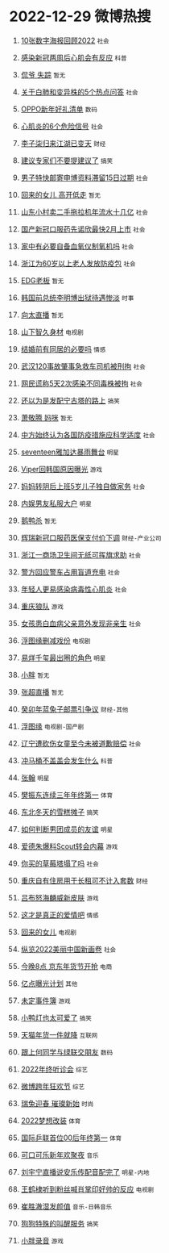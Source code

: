 # 2022-12-29 微博热搜 
1. [10张数字海报回顾2022](https://m.weibo.cn/search?containerid=100103type%3D1%26t%3D10%26q%3D%2310%E5%BC%A0%E6%95%B0%E5%AD%97%E6%B5%B7%E6%8A%A5%E5%9B%9E%E9%A1%BE2022%23&stream_entry_id=51&isnewpage=1&extparam=seat%3D1%26dgr%3D0%26c_type%3D51%26filter_type%3Drealtimehot%26cate%3D10103%26pos%3D0%26display_time%3D1672265324%26pre_seqid%3D1672265324801027504106&luicode=10000011&lfid=106003type%3D25%26t%3D3%26disable_hot%3D1%26filter_type%3Drealtimehot) `社会` 

2. [感染新冠两周后心肌会有反应](https://m.weibo.cn/search?containerid=100103type%3D1%26t%3D10%26q%3D%23%E6%84%9F%E6%9F%93%E6%96%B0%E5%86%A0%E4%B8%A4%E5%91%A8%E5%90%8E%E5%BF%83%E8%82%8C%E4%BC%9A%E6%9C%89%E5%8F%8D%E5%BA%94%23&stream_entry_id=31&isnewpage=1&extparam=seat%3D1%26realpos%3D1%26dgr%3D0%26c_type%3D31%26filter_type%3Drealtimehot%26pos%3D0%26lcate%3D5001%26stream_entry_id%3D31%26q%3D%2523%25E6%2584%259F%25E6%259F%2593%25E6%2596%25B0%25E5%2586%25A0%25E4%25B8%25A4%25E5%2591%25A8%25E5%2590%258E%25E5%25BF%2583%25E8%2582%258C%25E4%25BC%259A%25E6%259C%2589%25E5%258F%258D%25E5%25BA%2594%2523%26band_rank%3D1%26flag%3D0%26cate%3D5001%26display_time%3D1672265324%26pre_seqid%3D1672265324801027504106&luicode=10000011&lfid=106003type%3D25%26t%3D3%26disable_hot%3D1%26filter_type%3Drealtimehot) `科普` 

3. [侃爷 失踪](https://m.weibo.cn/search?containerid=100103type%3D1%26t%3D10%26q%3D%E4%BE%83%E7%88%B7+%E5%A4%B1%E8%B8%AA&stream_entry_id=31&isnewpage=1&extparam=seat%3D1%26realpos%3D2%26dgr%3D0%26c_type%3D31%26filter_type%3Drealtimehot%26pos%3D1%26lcate%3D5001%26stream_entry_id%3D31%26q%3D%25E4%25BE%2583%25E7%2588%25B7%2520%25E5%25A4%25B1%25E8%25B8%25AA%26band_rank%3D2%26flag%3D2%26cate%3D5001%26display_time%3D1672265324%26pre_seqid%3D1672265324801027504106&luicode=10000011&lfid=106003type%3D25%26t%3D3%26disable_hot%3D1%26filter_type%3Drealtimehot) `暂无` 

4. [关于白肺和变异株的5个热点问答](https://m.weibo.cn/search?containerid=100103type%3D1%26t%3D10%26q%3D%23%E5%85%B3%E4%BA%8E%E7%99%BD%E8%82%BA%E5%92%8C%E5%8F%98%E5%BC%82%E6%A0%AA%E7%9A%845%E4%B8%AA%E7%83%AD%E7%82%B9%E9%97%AE%E7%AD%94%23&stream_entry_id=31&isnewpage=1&extparam=seat%3D1%26realpos%3D3%26dgr%3D0%26c_type%3D31%26filter_type%3Drealtimehot%26pos%3D2%26lcate%3D5001%26stream_entry_id%3D31%26q%3D%2523%25E5%2585%25B3%25E4%25BA%258E%25E7%2599%25BD%25E8%2582%25BA%25E5%2592%258C%25E5%258F%2598%25E5%25BC%2582%25E6%25A0%25AA%25E7%259A%25845%25E4%25B8%25AA%25E7%2583%25AD%25E7%2582%25B9%25E9%2597%25AE%25E7%25AD%2594%2523%26band_rank%3D3%26flag%3D0%26cate%3D5001%26display_time%3D1672265324%26pre_seqid%3D1672265324801027504106&luicode=10000011&lfid=106003type%3D25%26t%3D3%26disable_hot%3D1%26filter_type%3Drealtimehot) `社会` 

5. [OPPO新年好礼清单](https://m.weibo.cn/search?containerid=100103type%3D1%26t%3D10%26q%3D%23OPPO%E6%96%B0%E5%B9%B4%E5%A5%BD%E7%A4%BC%E6%B8%85%E5%8D%95%23&stream_entry_id=31&isnewpage=1&extparam=seat%3D1%26dgr%3D0%26c_type%3D31%26filter_type%3Drealtimehot%26pos%3D3%26adid%3D176524%26lcate%3D5001%26stream_entry_id%3D31%26topic_ad%3D1%26q%3D%2523OPPO%25E6%2596%25B0%25E5%25B9%25B4%25E5%25A5%25BD%25E7%25A4%25BC%25E6%25B8%2585%25E5%258D%2595%2523%26band_rank%3D4%26cate%3D5001%26display_time%3D1672265324%26pre_seqid%3D1672265324801027504106&luicode=10000011&lfid=106003type%3D25%26t%3D3%26disable_hot%3D1%26filter_type%3Drealtimehot) `数码` 

6. [心肌炎的6个危险信号](https://m.weibo.cn/search?containerid=100103type%3D1%26t%3D10%26q%3D%23%E5%BF%83%E8%82%8C%E7%82%8E%E7%9A%846%E4%B8%AA%E5%8D%B1%E9%99%A9%E4%BF%A1%E5%8F%B7%23&stream_entry_id=31&isnewpage=1&extparam=seat%3D1%26realpos%3D4%26dgr%3D0%26c_type%3D31%26filter_type%3Drealtimehot%26pos%3D4%26lcate%3D5001%26stream_entry_id%3D31%26q%3D%2523%25E5%25BF%2583%25E8%2582%258C%25E7%2582%258E%25E7%259A%25846%25E4%25B8%25AA%25E5%258D%25B1%25E9%2599%25A9%25E4%25BF%25A1%25E5%258F%25B7%2523%26band_rank%3D4%26flag%3D0%26cate%3D5001%26display_time%3D1672265324%26pre_seqid%3D1672265324801027504106&luicode=10000011&lfid=106003type%3D25%26t%3D3%26disable_hot%3D1%26filter_type%3Drealtimehot) `社会` 

7. [李子柒归来江湖已变天](https://m.weibo.cn/search?containerid=100103type%3D1%26t%3D10%26q%3D%23%E6%9D%8E%E5%AD%90%E6%9F%92%E5%BD%92%E6%9D%A5%E6%B1%9F%E6%B9%96%E5%B7%B2%E5%8F%98%E5%A4%A9%23&stream_entry_id=31&isnewpage=1&extparam=seat%3D1%26realpos%3D5%26dgr%3D0%26c_type%3D31%26filter_type%3Drealtimehot%26pos%3D5%26lcate%3D5001%26stream_entry_id%3D31%26q%3D%2523%25E6%259D%258E%25E5%25AD%2590%25E6%259F%2592%25E5%25BD%2592%25E6%259D%25A5%25E6%25B1%259F%25E6%25B9%2596%25E5%25B7%25B2%25E5%258F%2598%25E5%25A4%25A9%2523%26band_rank%3D5%26flag%3D2%26cate%3D5001%26display_time%3D1672265324%26pre_seqid%3D1672265324801027504106&luicode=10000011&lfid=106003type%3D25%26t%3D3%26disable_hot%3D1%26filter_type%3Drealtimehot) `财经` 

8. [建议专家们不要提建议了](https://m.weibo.cn/search?containerid=100103type%3D1%26t%3D10%26q%3D%23%E5%BB%BA%E8%AE%AE%E4%B8%93%E5%AE%B6%E4%BB%AC%E4%B8%8D%E8%A6%81%E6%8F%90%E5%BB%BA%E8%AE%AE%E4%BA%86%23&stream_entry_id=31&isnewpage=1&extparam=seat%3D1%26realpos%3D6%26dgr%3D0%26c_type%3D31%26filter_type%3Drealtimehot%26pos%3D6%26lcate%3D5001%26stream_entry_id%3D31%26q%3D%2523%25E5%25BB%25BA%25E8%25AE%25AE%25E4%25B8%2593%25E5%25AE%25B6%25E4%25BB%25AC%25E4%25B8%258D%25E8%25A6%2581%25E6%258F%2590%25E5%25BB%25BA%25E8%25AE%25AE%25E4%25BA%2586%2523%26band_rank%3D6%26flag%3D16%26cate%3D5001%26display_time%3D1672265324%26pre_seqid%3D1672265324801027504106&luicode=10000011&lfid=106003type%3D25%26t%3D3%26disable_hot%3D1%26filter_type%3Drealtimehot) `搞笑` 

9. [男子特快邮寄申博资料滞留15日过期](https://m.weibo.cn/search?containerid=100103type%3D1%26t%3D10%26q%3D%23%E7%94%B7%E5%AD%90%E7%89%B9%E5%BF%AB%E9%82%AE%E5%AF%84%E7%94%B3%E5%8D%9A%E8%B5%84%E6%96%99%E6%BB%9E%E7%95%9915%E6%97%A5%E8%BF%87%E6%9C%9F%23&stream_entry_id=31&isnewpage=1&extparam=seat%3D1%26realpos%3D7%26dgr%3D0%26c_type%3D31%26filter_type%3Drealtimehot%26pos%3D7%26lcate%3D5001%26stream_entry_id%3D31%26q%3D%2523%25E7%2594%25B7%25E5%25AD%2590%25E7%2589%25B9%25E5%25BF%25AB%25E9%2582%25AE%25E5%25AF%2584%25E7%2594%25B3%25E5%258D%259A%25E8%25B5%2584%25E6%2596%2599%25E6%25BB%259E%25E7%2595%259915%25E6%2597%25A5%25E8%25BF%2587%25E6%259C%259F%2523%26band_rank%3D7%26flag%3D0%26cate%3D5001%26display_time%3D1672265324%26pre_seqid%3D1672265324801027504106&luicode=10000011&lfid=106003type%3D25%26t%3D3%26disable_hot%3D1%26filter_type%3Drealtimehot) `社会` 

10. [回来的女儿 高开低走](https://m.weibo.cn/search?containerid=100103type%3D1%26t%3D10%26q%3D%E5%9B%9E%E6%9D%A5%E7%9A%84%E5%A5%B3%E5%84%BF+%E9%AB%98%E5%BC%80%E4%BD%8E%E8%B5%B0&stream_entry_id=31&isnewpage=1&extparam=seat%3D1%26realpos%3D8%26dgr%3D0%26c_type%3D31%26filter_type%3Drealtimehot%26pos%3D8%26lcate%3D5001%26stream_entry_id%3D31%26q%3D%25E5%259B%259E%25E6%259D%25A5%25E7%259A%2584%25E5%25A5%25B3%25E5%2584%25BF%2520%25E9%25AB%2598%25E5%25BC%2580%25E4%25BD%258E%25E8%25B5%25B0%26band_rank%3D8%26flag%3D0%26cate%3D5001%26display_time%3D1672265324%26pre_seqid%3D1672265324801027504106&luicode=10000011&lfid=106003type%3D25%26t%3D3%26disable_hot%3D1%26filter_type%3Drealtimehot) `暂无` 

11. [山东小村卖二手拖拉机年流水十几亿](https://m.weibo.cn/search?containerid=100103type%3D1%26t%3D10%26q%3D%23%E5%B1%B1%E4%B8%9C%E5%B0%8F%E6%9D%91%E5%8D%96%E4%BA%8C%E6%89%8B%E6%8B%96%E6%8B%89%E6%9C%BA%E5%B9%B4%E6%B5%81%E6%B0%B4%E5%8D%81%E5%87%A0%E4%BA%BF%23&stream_entry_id=31&isnewpage=1&extparam=seat%3D1%26realpos%3D9%26dgr%3D0%26c_type%3D31%26filter_type%3Drealtimehot%26pos%3D9%26lcate%3D5001%26stream_entry_id%3D31%26q%3D%2523%25E5%25B1%25B1%25E4%25B8%259C%25E5%25B0%258F%25E6%259D%2591%25E5%258D%2596%25E4%25BA%258C%25E6%2589%258B%25E6%258B%2596%25E6%258B%2589%25E6%259C%25BA%25E5%25B9%25B4%25E6%25B5%2581%25E6%25B0%25B4%25E5%258D%2581%25E5%2587%25A0%25E4%25BA%25BF%2523%26band_rank%3D9%26flag%3D0%26cate%3D5001%26display_time%3D1672265324%26pre_seqid%3D1672265324801027504106&luicode=10000011&lfid=106003type%3D25%26t%3D3%26disable_hot%3D1%26filter_type%3Drealtimehot) `社会` 

12. [国产新冠口服药先诺欣最快2月上市](https://m.weibo.cn/search?containerid=100103type%3D1%26t%3D10%26q%3D%23%E5%9B%BD%E4%BA%A7%E6%96%B0%E5%86%A0%E5%8F%A3%E6%9C%8D%E8%8D%AF%E5%85%88%E8%AF%BA%E6%AC%A3%E6%9C%80%E5%BF%AB2%E6%9C%88%E4%B8%8A%E5%B8%82%23&stream_entry_id=31&isnewpage=1&extparam=seat%3D1%26realpos%3D10%26dgr%3D0%26c_type%3D31%26filter_type%3Drealtimehot%26pos%3D10%26lcate%3D5001%26stream_entry_id%3D31%26q%3D%2523%25E5%259B%25BD%25E4%25BA%25A7%25E6%2596%25B0%25E5%2586%25A0%25E5%258F%25A3%25E6%259C%258D%25E8%258D%25AF%25E5%2585%2588%25E8%25AF%25BA%25E6%25AC%25A3%25E6%259C%2580%25E5%25BF%25AB2%25E6%259C%2588%25E4%25B8%258A%25E5%25B8%2582%2523%26band_rank%3D10%26flag%3D0%26cate%3D5001%26display_time%3D1672265324%26pre_seqid%3D1672265324801027504106&luicode=10000011&lfid=106003type%3D25%26t%3D3%26disable_hot%3D1%26filter_type%3Drealtimehot) `社会` 

13. [家中有必要自备血氧仪制氧机吗](https://m.weibo.cn/search?containerid=100103type%3D1%26t%3D10%26q%3D%23%E5%AE%B6%E4%B8%AD%E6%9C%89%E5%BF%85%E8%A6%81%E8%87%AA%E5%A4%87%E8%A1%80%E6%B0%A7%E4%BB%AA%E5%88%B6%E6%B0%A7%E6%9C%BA%E5%90%97%23&stream_entry_id=31&isnewpage=1&extparam=seat%3D1%26realpos%3D11%26dgr%3D0%26c_type%3D31%26filter_type%3Drealtimehot%26pos%3D11%26lcate%3D5001%26stream_entry_id%3D31%26q%3D%2523%25E5%25AE%25B6%25E4%25B8%25AD%25E6%259C%2589%25E5%25BF%2585%25E8%25A6%2581%25E8%2587%25AA%25E5%25A4%2587%25E8%25A1%2580%25E6%25B0%25A7%25E4%25BB%25AA%25E5%2588%25B6%25E6%25B0%25A7%25E6%259C%25BA%25E5%2590%2597%2523%26band_rank%3D11%26flag%3D1%26cate%3D5001%26display_time%3D1672265324%26pre_seqid%3D1672265324801027504106&luicode=10000011&lfid=106003type%3D25%26t%3D3%26disable_hot%3D1%26filter_type%3Drealtimehot) `社会` 

14. [浙江为60岁以上老人发放防疫包](https://m.weibo.cn/search?containerid=100103type%3D1%26t%3D10%26q%3D%23%E6%B5%99%E6%B1%9F%E4%B8%BA60%E5%B2%81%E4%BB%A5%E4%B8%8A%E8%80%81%E4%BA%BA%E5%8F%91%E6%94%BE%E9%98%B2%E7%96%AB%E5%8C%85%23&stream_entry_id=31&isnewpage=1&extparam=seat%3D1%26realpos%3D12%26dgr%3D0%26c_type%3D31%26filter_type%3Drealtimehot%26pos%3D12%26lcate%3D5001%26stream_entry_id%3D31%26q%3D%2523%25E6%25B5%2599%25E6%25B1%259F%25E4%25B8%25BA60%25E5%25B2%2581%25E4%25BB%25A5%25E4%25B8%258A%25E8%2580%2581%25E4%25BA%25BA%25E5%258F%2591%25E6%2594%25BE%25E9%2598%25B2%25E7%2596%25AB%25E5%258C%2585%2523%26band_rank%3D12%26flag%3D1%26cate%3D5001%26display_time%3D1672265324%26pre_seqid%3D1672265324801027504106&luicode=10000011&lfid=106003type%3D25%26t%3D3%26disable_hot%3D1%26filter_type%3Drealtimehot) `社会` 

15. [EDG老板](https://m.weibo.cn/search?containerid=100103type%3D1%26t%3D10%26q%3DEDG%E8%80%81%E6%9D%BF&stream_entry_id=31&isnewpage=1&extparam=seat%3D1%26realpos%3D13%26dgr%3D0%26c_type%3D31%26filter_type%3Drealtimehot%26pos%3D13%26lcate%3D5001%26stream_entry_id%3D31%26q%3DEDG%25E8%2580%2581%25E6%259D%25BF%26band_rank%3D13%26flag%3D0%26cate%3D5001%26display_time%3D1672265324%26pre_seqid%3D1672265324801027504106&luicode=10000011&lfid=106003type%3D25%26t%3D3%26disable_hot%3D1%26filter_type%3Drealtimehot) `暂无` 

16. [韩国前总统李明博出狱待遇惨淡](https://m.weibo.cn/search?containerid=100103type%3D1%26t%3D10%26q%3D%23%E9%9F%A9%E5%9B%BD%E5%89%8D%E6%80%BB%E7%BB%9F%E6%9D%8E%E6%98%8E%E5%8D%9A%E5%87%BA%E7%8B%B1%E5%BE%85%E9%81%87%E6%83%A8%E6%B7%A1%23&stream_entry_id=31&isnewpage=1&extparam=seat%3D1%26realpos%3D14%26dgr%3D0%26c_type%3D31%26filter_type%3Drealtimehot%26pos%3D14%26lcate%3D5001%26stream_entry_id%3D31%26q%3D%2523%25E9%259F%25A9%25E5%259B%25BD%25E5%2589%258D%25E6%2580%25BB%25E7%25BB%259F%25E6%259D%258E%25E6%2598%258E%25E5%258D%259A%25E5%2587%25BA%25E7%258B%25B1%25E5%25BE%2585%25E9%2581%2587%25E6%2583%25A8%25E6%25B7%25A1%2523%26band_rank%3D14%26flag%3D0%26cate%3D5001%26display_time%3D1672265324%26pre_seqid%3D1672265324801027504106&luicode=10000011&lfid=106003type%3D25%26t%3D3%26disable_hot%3D1%26filter_type%3Drealtimehot) `时事` 

17. [向太直播](https://m.weibo.cn/search?containerid=100103type%3D1%26t%3D10%26q%3D%E5%90%91%E5%A4%AA%E7%9B%B4%E6%92%AD&stream_entry_id=31&isnewpage=1&extparam=seat%3D1%26realpos%3D15%26dgr%3D0%26c_type%3D31%26filter_type%3Drealtimehot%26pos%3D15%26lcate%3D5001%26stream_entry_id%3D31%26q%3D%25E5%2590%2591%25E5%25A4%25AA%25E7%259B%25B4%25E6%2592%25AD%26band_rank%3D15%26flag%3D0%26cate%3D5001%26display_time%3D1672265324%26pre_seqid%3D1672265324801027504106&luicode=10000011&lfid=106003type%3D25%26t%3D3%26disable_hot%3D1%26filter_type%3Drealtimehot) `暂无` 

18. [山下智久身材](https://m.weibo.cn/search?containerid=100103type%3D1%26t%3D10%26q%3D%23%E5%B1%B1%E4%B8%8B%E6%99%BA%E4%B9%85%E8%BA%AB%E6%9D%90%23&stream_entry_id=31&isnewpage=1&extparam=seat%3D1%26realpos%3D16%26dgr%3D0%26c_type%3D31%26filter_type%3Drealtimehot%26pos%3D16%26lcate%3D5001%26stream_entry_id%3D31%26q%3D%2523%25E5%25B1%25B1%25E4%25B8%258B%25E6%2599%25BA%25E4%25B9%2585%25E8%25BA%25AB%25E6%259D%2590%2523%26band_rank%3D16%26flag%3D0%26cate%3D5001%26display_time%3D1672265324%26pre_seqid%3D1672265324801027504106&luicode=10000011&lfid=106003type%3D25%26t%3D3%26disable_hot%3D1%26filter_type%3Drealtimehot) `电视剧` 

19. [结婚前有同居的必要吗](https://m.weibo.cn/search?containerid=100103type%3D1%26t%3D10%26q%3D%23%E7%BB%93%E5%A9%9A%E5%89%8D%E6%9C%89%E5%90%8C%E5%B1%85%E7%9A%84%E5%BF%85%E8%A6%81%E5%90%97%23&stream_entry_id=31&isnewpage=1&extparam=seat%3D1%26realpos%3D17%26dgr%3D0%26c_type%3D31%26filter_type%3Drealtimehot%26pos%3D17%26lcate%3D5001%26stream_entry_id%3D31%26q%3D%2523%25E7%25BB%2593%25E5%25A9%259A%25E5%2589%258D%25E6%259C%2589%25E5%2590%258C%25E5%25B1%2585%25E7%259A%2584%25E5%25BF%2585%25E8%25A6%2581%25E5%2590%2597%2523%26band_rank%3D17%26flag%3D0%26cate%3D5001%26display_time%3D1672265324%26pre_seqid%3D1672265324801027504106&luicode=10000011&lfid=106003type%3D25%26t%3D3%26disable_hot%3D1%26filter_type%3Drealtimehot) `情感` 

20. [武汉120事故肇事急救车司机被刑拘](https://m.weibo.cn/search?containerid=100103type%3D1%26t%3D10%26q%3D%23%E6%AD%A6%E6%B1%89120%E4%BA%8B%E6%95%85%E8%82%87%E4%BA%8B%E6%80%A5%E6%95%91%E8%BD%A6%E5%8F%B8%E6%9C%BA%E8%A2%AB%E5%88%91%E6%8B%98%23&stream_entry_id=31&isnewpage=1&extparam=seat%3D1%26realpos%3D18%26dgr%3D0%26c_type%3D31%26filter_type%3Drealtimehot%26pos%3D18%26lcate%3D5001%26stream_entry_id%3D31%26q%3D%2523%25E6%25AD%25A6%25E6%25B1%2589120%25E4%25BA%258B%25E6%2595%2585%25E8%2582%2587%25E4%25BA%258B%25E6%2580%25A5%25E6%2595%2591%25E8%25BD%25A6%25E5%258F%25B8%25E6%259C%25BA%25E8%25A2%25AB%25E5%2588%2591%25E6%258B%2598%2523%26band_rank%3D18%26flag%3D0%26cate%3D5001%26display_time%3D1672265324%26pre_seqid%3D1672265324801027504106&luicode=10000011&lfid=106003type%3D25%26t%3D3%26disable_hot%3D1%26filter_type%3Drealtimehot) `社会` 

21. [网民谎称5天2次感染不同毒株被拘](https://m.weibo.cn/search?containerid=100103type%3D1%26t%3D10%26q%3D%23%E7%BD%91%E6%B0%91%E8%B0%8E%E7%A7%B05%E5%A4%A92%E6%AC%A1%E6%84%9F%E6%9F%93%E4%B8%8D%E5%90%8C%E6%AF%92%E6%A0%AA%E8%A2%AB%E6%8B%98%23&stream_entry_id=31&isnewpage=1&extparam=seat%3D1%26realpos%3D19%26dgr%3D0%26c_type%3D31%26filter_type%3Drealtimehot%26pos%3D19%26lcate%3D5001%26stream_entry_id%3D31%26q%3D%2523%25E7%25BD%2591%25E6%25B0%2591%25E8%25B0%258E%25E7%25A7%25B05%25E5%25A4%25A92%25E6%25AC%25A1%25E6%2584%259F%25E6%259F%2593%25E4%25B8%258D%25E5%2590%258C%25E6%25AF%2592%25E6%25A0%25AA%25E8%25A2%25AB%25E6%258B%2598%2523%26band_rank%3D19%26flag%3D0%26cate%3D5001%26display_time%3D1672265324%26pre_seqid%3D1672265324801027504106&luicode=10000011&lfid=106003type%3D25%26t%3D3%26disable_hot%3D1%26filter_type%3Drealtimehot) `社会` 

22. [还以为是发配宁古塔的路上](https://m.weibo.cn/search?containerid=100103type%3D1%26t%3D10%26q%3D%23%E8%BF%98%E4%BB%A5%E4%B8%BA%E6%98%AF%E5%8F%91%E9%85%8D%E5%AE%81%E5%8F%A4%E5%A1%94%E7%9A%84%E8%B7%AF%E4%B8%8A%23&stream_entry_id=31&isnewpage=1&extparam=seat%3D1%26realpos%3D20%26dgr%3D0%26c_type%3D31%26filter_type%3Drealtimehot%26pos%3D20%26lcate%3D5001%26stream_entry_id%3D31%26q%3D%2523%25E8%25BF%2598%25E4%25BB%25A5%25E4%25B8%25BA%25E6%2598%25AF%25E5%258F%2591%25E9%2585%258D%25E5%25AE%2581%25E5%258F%25A4%25E5%25A1%2594%25E7%259A%2584%25E8%25B7%25AF%25E4%25B8%258A%2523%26band_rank%3D20%26flag%3D0%26cate%3D5001%26display_time%3D1672265324%26pre_seqid%3D1672265324801027504106&luicode=10000011&lfid=106003type%3D25%26t%3D3%26disable_hot%3D1%26filter_type%3Drealtimehot) `搞笑` 

23. [萧敬腾 妈咪](https://m.weibo.cn/search?containerid=100103type%3D1%26t%3D10%26q%3D%E8%90%A7%E6%95%AC%E8%85%BE+%E5%A6%88%E5%92%AA&stream_entry_id=31&isnewpage=1&extparam=seat%3D1%26realpos%3D21%26dgr%3D0%26c_type%3D31%26filter_type%3Drealtimehot%26pos%3D21%26lcate%3D5001%26stream_entry_id%3D31%26q%3D%25E8%2590%25A7%25E6%2595%25AC%25E8%2585%25BE%2520%25E5%25A6%2588%25E5%2592%25AA%26band_rank%3D21%26flag%3D0%26cate%3D5001%26display_time%3D1672265324%26pre_seqid%3D1672265324801027504106&luicode=10000011&lfid=106003type%3D25%26t%3D3%26disable_hot%3D1%26filter_type%3Drealtimehot) `暂无` 

24. [中方始终认为各国防疫措施应科学适度](https://m.weibo.cn/search?containerid=100103type%3D1%26t%3D10%26q%3D%23%E4%B8%AD%E6%96%B9%E5%A7%8B%E7%BB%88%E8%AE%A4%E4%B8%BA%E5%90%84%E5%9B%BD%E9%98%B2%E7%96%AB%E6%8E%AA%E6%96%BD%E5%BA%94%E7%A7%91%E5%AD%A6%E9%80%82%E5%BA%A6%23&stream_entry_id=31&isnewpage=1&extparam=seat%3D1%26realpos%3D22%26dgr%3D0%26c_type%3D31%26filter_type%3Drealtimehot%26pos%3D22%26lcate%3D5001%26stream_entry_id%3D31%26q%3D%2523%25E4%25B8%25AD%25E6%2596%25B9%25E5%25A7%258B%25E7%25BB%2588%25E8%25AE%25A4%25E4%25B8%25BA%25E5%2590%2584%25E5%259B%25BD%25E9%2598%25B2%25E7%2596%25AB%25E6%258E%25AA%25E6%2596%25BD%25E5%25BA%2594%25E7%25A7%2591%25E5%25AD%25A6%25E9%2580%2582%25E5%25BA%25A6%2523%26band_rank%3D22%26flag%3D0%26cate%3D5001%26display_time%3D1672265324%26pre_seqid%3D1672265324801027504106&luicode=10000011&lfid=106003type%3D25%26t%3D3%26disable_hot%3D1%26filter_type%3Drealtimehot) `社会` 

25. [seventeen雅加达暴雨舞台](https://m.weibo.cn/search?containerid=100103type%3D1%26t%3D10%26q%3D%23seventeen%E9%9B%85%E5%8A%A0%E8%BE%BE%E6%9A%B4%E9%9B%A8%E8%88%9E%E5%8F%B0%23&stream_entry_id=31&isnewpage=1&extparam=seat%3D1%26realpos%3D23%26dgr%3D0%26c_type%3D31%26filter_type%3Drealtimehot%26pos%3D23%26lcate%3D5001%26stream_entry_id%3D31%26q%3D%2523seventeen%25E9%259B%2585%25E5%258A%25A0%25E8%25BE%25BE%25E6%259A%25B4%25E9%259B%25A8%25E8%2588%259E%25E5%258F%25B0%2523%26band_rank%3D23%26flag%3D0%26cate%3D5001%26display_time%3D1672265324%26pre_seqid%3D1672265324801027504106&luicode=10000011&lfid=106003type%3D25%26t%3D3%26disable_hot%3D1%26filter_type%3Drealtimehot) `明星` 

26. [Viper回韩国原因曝光](https://m.weibo.cn/search?containerid=100103type%3D1%26t%3D10%26q%3D%23Viper%E5%9B%9E%E9%9F%A9%E5%9B%BD%E5%8E%9F%E5%9B%A0%E6%9B%9D%E5%85%89%23&stream_entry_id=31&isnewpage=1&extparam=seat%3D1%26realpos%3D24%26dgr%3D0%26c_type%3D31%26filter_type%3Drealtimehot%26pos%3D24%26lcate%3D5001%26stream_entry_id%3D31%26q%3D%2523Viper%25E5%259B%259E%25E9%259F%25A9%25E5%259B%25BD%25E5%258E%259F%25E5%259B%25A0%25E6%259B%259D%25E5%2585%2589%2523%26band_rank%3D24%26flag%3D0%26cate%3D5001%26display_time%3D1672265324%26pre_seqid%3D1672265324801027504106&luicode=10000011&lfid=106003type%3D25%26t%3D3%26disable_hot%3D1%26filter_type%3Drealtimehot) `游戏` 

27. [妈妈转阴后上班5岁儿子独自做家务](https://m.weibo.cn/search?containerid=100103type%3D1%26t%3D10%26q%3D%23%E5%A6%88%E5%A6%88%E8%BD%AC%E9%98%B4%E5%90%8E%E4%B8%8A%E7%8F%AD5%E5%B2%81%E5%84%BF%E5%AD%90%E7%8B%AC%E8%87%AA%E5%81%9A%E5%AE%B6%E5%8A%A1%23&stream_entry_id=31&isnewpage=1&extparam=seat%3D1%26realpos%3D25%26dgr%3D0%26c_type%3D31%26filter_type%3Drealtimehot%26pos%3D25%26lcate%3D5001%26stream_entry_id%3D31%26q%3D%2523%25E5%25A6%2588%25E5%25A6%2588%25E8%25BD%25AC%25E9%2598%25B4%25E5%2590%258E%25E4%25B8%258A%25E7%258F%25AD5%25E5%25B2%2581%25E5%2584%25BF%25E5%25AD%2590%25E7%258B%25AC%25E8%2587%25AA%25E5%2581%259A%25E5%25AE%25B6%25E5%258A%25A1%2523%26band_rank%3D25%26flag%3D0%26cate%3D5001%26display_time%3D1672265324%26pre_seqid%3D1672265324801027504106&luicode=10000011&lfid=106003type%3D25%26t%3D3%26disable_hot%3D1%26filter_type%3Drealtimehot) `社会` 

28. [内娱男友私服大户](https://m.weibo.cn/search?containerid=100103type%3D1%26t%3D10%26q%3D%23%E5%86%85%E5%A8%B1%E7%94%B7%E5%8F%8B%E7%A7%81%E6%9C%8D%E5%A4%A7%E6%88%B7%23&stream_entry_id=31&isnewpage=1&extparam=seat%3D1%26realpos%3D26%26dgr%3D0%26c_type%3D31%26filter_type%3Drealtimehot%26pos%3D26%26lcate%3D5001%26stream_entry_id%3D31%26q%3D%2523%25E5%2586%2585%25E5%25A8%25B1%25E7%2594%25B7%25E5%258F%258B%25E7%25A7%2581%25E6%259C%258D%25E5%25A4%25A7%25E6%2588%25B7%2523%26band_rank%3D26%26flag%3D0%26cate%3D5001%26display_time%3D1672265324%26pre_seqid%3D1672265324801027504106&luicode=10000011&lfid=106003type%3D25%26t%3D3%26disable_hot%3D1%26filter_type%3Drealtimehot) `明星` 

29. [鹅鸭杀](https://m.weibo.cn/search?containerid=100103type%3D1%26t%3D10%26q%3D%E9%B9%85%E9%B8%AD%E6%9D%80&stream_entry_id=31&isnewpage=1&extparam=seat%3D1%26realpos%3D27%26dgr%3D0%26c_type%3D31%26filter_type%3Drealtimehot%26pos%3D27%26lcate%3D5001%26stream_entry_id%3D31%26q%3D%25E9%25B9%2585%25E9%25B8%25AD%25E6%259D%2580%26band_rank%3D27%26flag%3D0%26cate%3D5001%26display_time%3D1672265324%26pre_seqid%3D1672265324801027504106&luicode=10000011&lfid=106003type%3D25%26t%3D3%26disable_hot%3D1%26filter_type%3Drealtimehot) `暂无` 

30. [辉瑞新冠口服药医保支付价下调](https://m.weibo.cn/search?containerid=100103type%3D1%26t%3D10%26q%3D%23%E8%BE%89%E7%91%9E%E6%96%B0%E5%86%A0%E5%8F%A3%E6%9C%8D%E8%8D%AF%E5%8C%BB%E4%BF%9D%E6%94%AF%E4%BB%98%E4%BB%B7%E4%B8%8B%E8%B0%83%23&stream_entry_id=31&isnewpage=1&extparam=seat%3D1%26realpos%3D28%26dgr%3D0%26c_type%3D31%26filter_type%3Drealtimehot%26pos%3D28%26lcate%3D5001%26stream_entry_id%3D31%26q%3D%2523%25E8%25BE%2589%25E7%2591%259E%25E6%2596%25B0%25E5%2586%25A0%25E5%258F%25A3%25E6%259C%258D%25E8%258D%25AF%25E5%258C%25BB%25E4%25BF%259D%25E6%2594%25AF%25E4%25BB%2598%25E4%25BB%25B7%25E4%25B8%258B%25E8%25B0%2583%2523%26band_rank%3D28%26flag%3D0%26cate%3D5001%26display_time%3D1672265324%26pre_seqid%3D1672265324801027504106&luicode=10000011&lfid=106003type%3D25%26t%3D3%26disable_hot%3D1%26filter_type%3Drealtimehot) `财经-产业公司` 

31. [浙江一商场卫生间无纸可挥旗求助](https://m.weibo.cn/search?containerid=100103type%3D1%26t%3D10%26q%3D%23%E6%B5%99%E6%B1%9F%E4%B8%80%E5%95%86%E5%9C%BA%E5%8D%AB%E7%94%9F%E9%97%B4%E6%97%A0%E7%BA%B8%E5%8F%AF%E6%8C%A5%E6%97%97%E6%B1%82%E5%8A%A9%23&stream_entry_id=31&isnewpage=1&extparam=seat%3D1%26realpos%3D29%26dgr%3D0%26c_type%3D31%26filter_type%3Drealtimehot%26pos%3D29%26lcate%3D5001%26stream_entry_id%3D31%26q%3D%2523%25E6%25B5%2599%25E6%25B1%259F%25E4%25B8%2580%25E5%2595%2586%25E5%259C%25BA%25E5%258D%25AB%25E7%2594%259F%25E9%2597%25B4%25E6%2597%25A0%25E7%25BA%25B8%25E5%258F%25AF%25E6%258C%25A5%25E6%2597%2597%25E6%25B1%2582%25E5%258A%25A9%2523%26band_rank%3D29%26flag%3D0%26cate%3D5001%26display_time%3D1672265324%26pre_seqid%3D1672265324801027504106&luicode=10000011&lfid=106003type%3D25%26t%3D3%26disable_hot%3D1%26filter_type%3Drealtimehot) `社会` 

32. [警方回应警车占用盲道充电](https://m.weibo.cn/search?containerid=100103type%3D1%26t%3D10%26q%3D%23%E8%AD%A6%E6%96%B9%E5%9B%9E%E5%BA%94%E8%AD%A6%E8%BD%A6%E5%8D%A0%E7%94%A8%E7%9B%B2%E9%81%93%E5%85%85%E7%94%B5%23&stream_entry_id=31&isnewpage=1&extparam=seat%3D1%26realpos%3D30%26dgr%3D0%26c_type%3D31%26filter_type%3Drealtimehot%26pos%3D30%26lcate%3D5001%26stream_entry_id%3D31%26q%3D%2523%25E8%25AD%25A6%25E6%2596%25B9%25E5%259B%259E%25E5%25BA%2594%25E8%25AD%25A6%25E8%25BD%25A6%25E5%258D%25A0%25E7%2594%25A8%25E7%259B%25B2%25E9%2581%2593%25E5%2585%2585%25E7%2594%25B5%2523%26band_rank%3D30%26flag%3D0%26cate%3D5001%26display_time%3D1672265324%26pre_seqid%3D1672265324801027504106&luicode=10000011&lfid=106003type%3D25%26t%3D3%26disable_hot%3D1%26filter_type%3Drealtimehot) `社会` 

33. [年轻人更易感染病毒性心肌炎](https://m.weibo.cn/search?containerid=100103type%3D1%26t%3D10%26q%3D%23%E5%B9%B4%E8%BD%BB%E4%BA%BA%E6%9B%B4%E6%98%93%E6%84%9F%E6%9F%93%E7%97%85%E6%AF%92%E6%80%A7%E5%BF%83%E8%82%8C%E7%82%8E%23&stream_entry_id=31&isnewpage=1&extparam=seat%3D1%26realpos%3D31%26dgr%3D0%26c_type%3D31%26filter_type%3Drealtimehot%26pos%3D31%26lcate%3D5001%26stream_entry_id%3D31%26q%3D%2523%25E5%25B9%25B4%25E8%25BD%25BB%25E4%25BA%25BA%25E6%259B%25B4%25E6%2598%2593%25E6%2584%259F%25E6%259F%2593%25E7%2597%2585%25E6%25AF%2592%25E6%2580%25A7%25E5%25BF%2583%25E8%2582%258C%25E7%2582%258E%2523%26band_rank%3D31%26flag%3D0%26cate%3D5001%26display_time%3D1672265324%26pre_seqid%3D1672265324801027504106&luicode=10000011&lfid=106003type%3D25%26t%3D3%26disable_hot%3D1%26filter_type%3Drealtimehot) `社会` 

34. [重庆狼队](https://m.weibo.cn/search?containerid=100103type%3D1%26t%3D10%26q%3D%23%E9%87%8D%E5%BA%86%E7%8B%BC%E9%98%9F%23&stream_entry_id=31&isnewpage=1&extparam=seat%3D1%26realpos%3D32%26dgr%3D0%26c_type%3D31%26filter_type%3Drealtimehot%26pos%3D32%26lcate%3D5001%26stream_entry_id%3D31%26q%3D%2523%25E9%2587%258D%25E5%25BA%2586%25E7%258B%25BC%25E9%2598%259F%2523%26band_rank%3D32%26flag%3D0%26cate%3D5001%26display_time%3D1672265324%26pre_seqid%3D1672265324801027504106&luicode=10000011&lfid=106003type%3D25%26t%3D3%26disable_hot%3D1%26filter_type%3Drealtimehot) `游戏` 

35. [女孩患白血病父亲意外发现非亲生](https://m.weibo.cn/search?containerid=100103type%3D1%26t%3D10%26q%3D%23%E5%A5%B3%E5%AD%A9%E6%82%A3%E7%99%BD%E8%A1%80%E7%97%85%E7%88%B6%E4%BA%B2%E6%84%8F%E5%A4%96%E5%8F%91%E7%8E%B0%E9%9D%9E%E4%BA%B2%E7%94%9F%23&stream_entry_id=31&isnewpage=1&extparam=seat%3D1%26realpos%3D33%26dgr%3D0%26c_type%3D31%26filter_type%3Drealtimehot%26pos%3D33%26lcate%3D5001%26stream_entry_id%3D31%26q%3D%2523%25E5%25A5%25B3%25E5%25AD%25A9%25E6%2582%25A3%25E7%2599%25BD%25E8%25A1%2580%25E7%2597%2585%25E7%2588%25B6%25E4%25BA%25B2%25E6%2584%258F%25E5%25A4%2596%25E5%258F%2591%25E7%258E%25B0%25E9%259D%259E%25E4%25BA%25B2%25E7%2594%259F%2523%26band_rank%3D33%26flag%3D0%26cate%3D5001%26display_time%3D1672265324%26pre_seqid%3D1672265324801027504106&luicode=10000011&lfid=106003type%3D25%26t%3D3%26disable_hot%3D1%26filter_type%3Drealtimehot) `社会` 

36. [浮图缘删减戏份](https://m.weibo.cn/search?containerid=100103type%3D1%26t%3D10%26q%3D%23%E6%B5%AE%E5%9B%BE%E7%BC%98%E5%88%A0%E5%87%8F%E6%88%8F%E4%BB%BD%23&stream_entry_id=31&isnewpage=1&extparam=seat%3D1%26realpos%3D34%26dgr%3D0%26c_type%3D31%26filter_type%3Drealtimehot%26pos%3D34%26lcate%3D5001%26stream_entry_id%3D31%26q%3D%2523%25E6%25B5%25AE%25E5%259B%25BE%25E7%25BC%2598%25E5%2588%25A0%25E5%2587%258F%25E6%2588%258F%25E4%25BB%25BD%2523%26band_rank%3D34%26flag%3D0%26cate%3D5001%26display_time%3D1672265324%26pre_seqid%3D1672265324801027504106&luicode=10000011&lfid=106003type%3D25%26t%3D3%26disable_hot%3D1%26filter_type%3Drealtimehot) `电视剧` 

37. [易烊千玺最出圈的角色](https://m.weibo.cn/search?containerid=100103type%3D1%26t%3D10%26q%3D%23%E6%98%93%E7%83%8A%E5%8D%83%E7%8E%BA%E6%9C%80%E5%87%BA%E5%9C%88%E7%9A%84%E8%A7%92%E8%89%B2%23&stream_entry_id=31&isnewpage=1&extparam=seat%3D1%26realpos%3D35%26dgr%3D0%26c_type%3D31%26filter_type%3Drealtimehot%26pos%3D35%26lcate%3D5001%26stream_entry_id%3D31%26q%3D%2523%25E6%2598%2593%25E7%2583%258A%25E5%258D%2583%25E7%258E%25BA%25E6%259C%2580%25E5%2587%25BA%25E5%259C%2588%25E7%259A%2584%25E8%25A7%2592%25E8%2589%25B2%2523%26band_rank%3D35%26flag%3D0%26cate%3D5001%26display_time%3D1672265324%26pre_seqid%3D1672265324801027504106&luicode=10000011&lfid=106003type%3D25%26t%3D3%26disable_hot%3D1%26filter_type%3Drealtimehot) `明星` 

38. [小胖](https://m.weibo.cn/search?containerid=100103type%3D1%26t%3D10%26q%3D%E5%B0%8F%E8%83%96&stream_entry_id=31&isnewpage=1&extparam=seat%3D1%26realpos%3D36%26dgr%3D0%26c_type%3D31%26filter_type%3Drealtimehot%26pos%3D36%26lcate%3D5001%26stream_entry_id%3D31%26q%3D%25E5%25B0%258F%25E8%2583%2596%26band_rank%3D36%26flag%3D0%26cate%3D5001%26display_time%3D1672265324%26pre_seqid%3D1672265324801027504106&luicode=10000011&lfid=106003type%3D25%26t%3D3%26disable_hot%3D1%26filter_type%3Drealtimehot) `暂无` 

39. [张超直播](https://m.weibo.cn/search?containerid=100103type%3D1%26t%3D10%26q%3D%E5%BC%A0%E8%B6%85%E7%9B%B4%E6%92%AD&stream_entry_id=31&isnewpage=1&extparam=seat%3D1%26realpos%3D37%26dgr%3D0%26c_type%3D31%26filter_type%3Drealtimehot%26pos%3D37%26lcate%3D5001%26stream_entry_id%3D31%26q%3D%25E5%25BC%25A0%25E8%25B6%2585%25E7%259B%25B4%25E6%2592%25AD%26band_rank%3D37%26flag%3D0%26cate%3D5001%26display_time%3D1672265324%26pre_seqid%3D1672265324801027504106&luicode=10000011&lfid=106003type%3D25%26t%3D3%26disable_hot%3D1%26filter_type%3Drealtimehot) `暂无` 

40. [癸卯年蓝兔子邮票引争议](https://m.weibo.cn/search?containerid=100103type%3D1%26t%3D10%26q%3D%23%E7%99%B8%E5%8D%AF%E5%B9%B4%E8%93%9D%E5%85%94%E5%AD%90%E9%82%AE%E7%A5%A8%E5%BC%95%E4%BA%89%E8%AE%AE%23&stream_entry_id=31&isnewpage=1&extparam=seat%3D1%26realpos%3D38%26dgr%3D0%26c_type%3D31%26filter_type%3Drealtimehot%26pos%3D38%26lcate%3D5001%26stream_entry_id%3D31%26q%3D%2523%25E7%2599%25B8%25E5%258D%25AF%25E5%25B9%25B4%25E8%2593%259D%25E5%2585%2594%25E5%25AD%2590%25E9%2582%25AE%25E7%25A5%25A8%25E5%25BC%2595%25E4%25BA%2589%25E8%25AE%25AE%2523%26band_rank%3D38%26flag%3D0%26cate%3D5001%26display_time%3D1672265324%26pre_seqid%3D1672265324801027504106&luicode=10000011&lfid=106003type%3D25%26t%3D3%26disable_hot%3D1%26filter_type%3Drealtimehot) `财经-其他` 

41. [浮图缘](https://m.weibo.cn/search?containerid=100103type%3D1%26t%3D10%26q%3D%E6%B5%AE%E5%9B%BE%E7%BC%98&stream_entry_id=31&isnewpage=1&extparam=seat%3D1%26realpos%3D39%26dgr%3D0%26c_type%3D31%26filter_type%3Drealtimehot%26pos%3D39%26lcate%3D5001%26stream_entry_id%3D31%26q%3D%25E6%25B5%25AE%25E5%259B%25BE%25E7%25BC%2598%26band_rank%3D39%26flag%3D0%26cate%3D5001%26display_time%3D1672265324%26pre_seqid%3D1672265324801027504106&luicode=10000011&lfid=106003type%3D25%26t%3D3%26disable_hot%3D1%26filter_type%3Drealtimehot) `电视剧-国产剧` 

42. [辽宁遭砍伤女童至今未被道歉赔偿](https://m.weibo.cn/search?containerid=100103type%3D1%26t%3D10%26q%3D%23%E8%BE%BD%E5%AE%81%E9%81%AD%E7%A0%8D%E4%BC%A4%E5%A5%B3%E7%AB%A5%E8%87%B3%E4%BB%8A%E6%9C%AA%E8%A2%AB%E9%81%93%E6%AD%89%E8%B5%94%E5%81%BF%23&stream_entry_id=31&isnewpage=1&extparam=seat%3D1%26realpos%3D40%26dgr%3D0%26c_type%3D31%26filter_type%3Drealtimehot%26pos%3D40%26lcate%3D5001%26stream_entry_id%3D31%26q%3D%2523%25E8%25BE%25BD%25E5%25AE%2581%25E9%2581%25AD%25E7%25A0%258D%25E4%25BC%25A4%25E5%25A5%25B3%25E7%25AB%25A5%25E8%2587%25B3%25E4%25BB%258A%25E6%259C%25AA%25E8%25A2%25AB%25E9%2581%2593%25E6%25AD%2589%25E8%25B5%2594%25E5%2581%25BF%2523%26band_rank%3D40%26flag%3D0%26cate%3D5001%26display_time%3D1672265324%26pre_seqid%3D1672265324801027504106&luicode=10000011&lfid=106003type%3D25%26t%3D3%26disable_hot%3D1%26filter_type%3Drealtimehot) `社会` 

43. [冲马桶不盖盖会发生什么](https://m.weibo.cn/search?containerid=100103type%3D1%26t%3D10%26q%3D%23%E5%86%B2%E9%A9%AC%E6%A1%B6%E4%B8%8D%E7%9B%96%E7%9B%96%E4%BC%9A%E5%8F%91%E7%94%9F%E4%BB%80%E4%B9%88%23&stream_entry_id=31&isnewpage=1&extparam=seat%3D1%26realpos%3D41%26dgr%3D0%26c_type%3D31%26filter_type%3Drealtimehot%26pos%3D41%26lcate%3D5001%26stream_entry_id%3D31%26q%3D%2523%25E5%2586%25B2%25E9%25A9%25AC%25E6%25A1%25B6%25E4%25B8%258D%25E7%259B%2596%25E7%259B%2596%25E4%25BC%259A%25E5%258F%2591%25E7%2594%259F%25E4%25BB%2580%25E4%25B9%2588%2523%26band_rank%3D41%26flag%3D0%26cate%3D5001%26display_time%3D1672265324%26pre_seqid%3D1672265324801027504106&luicode=10000011&lfid=106003type%3D25%26t%3D3%26disable_hot%3D1%26filter_type%3Drealtimehot) `科普` 

44. [张翰](https://m.weibo.cn/search?containerid=100103type%3D1%26t%3D10%26q%3D%E5%BC%A0%E7%BF%B0&stream_entry_id=31&isnewpage=1&extparam=seat%3D1%26realpos%3D42%26dgr%3D0%26c_type%3D31%26filter_type%3Drealtimehot%26pos%3D42%26lcate%3D5001%26stream_entry_id%3D31%26q%3D%25E5%25BC%25A0%25E7%25BF%25B0%26band_rank%3D42%26flag%3D0%26cate%3D5001%26display_time%3D1672265324%26pre_seqid%3D1672265324801027504106&luicode=10000011&lfid=106003type%3D25%26t%3D3%26disable_hot%3D1%26filter_type%3Drealtimehot) `明星` 

45. [樊振东连续三年年终第一](https://m.weibo.cn/search?containerid=100103type%3D1%26t%3D10%26q%3D%23%E6%A8%8A%E6%8C%AF%E4%B8%9C%E8%BF%9E%E7%BB%AD%E4%B8%89%E5%B9%B4%E5%B9%B4%E7%BB%88%E7%AC%AC%E4%B8%80%23&stream_entry_id=31&isnewpage=1&extparam=seat%3D1%26realpos%3D43%26dgr%3D0%26c_type%3D31%26filter_type%3Drealtimehot%26pos%3D43%26lcate%3D5001%26stream_entry_id%3D31%26q%3D%2523%25E6%25A8%258A%25E6%258C%25AF%25E4%25B8%259C%25E8%25BF%259E%25E7%25BB%25AD%25E4%25B8%2589%25E5%25B9%25B4%25E5%25B9%25B4%25E7%25BB%2588%25E7%25AC%25AC%25E4%25B8%2580%2523%26band_rank%3D43%26flag%3D0%26cate%3D5001%26display_time%3D1672265324%26pre_seqid%3D1672265324801027504106&luicode=10000011&lfid=106003type%3D25%26t%3D3%26disable_hot%3D1%26filter_type%3Drealtimehot) `体育` 

46. [东北冬天的雪糕摊子](https://m.weibo.cn/search?containerid=100103type%3D1%26t%3D10%26q%3D%23%E4%B8%9C%E5%8C%97%E5%86%AC%E5%A4%A9%E7%9A%84%E9%9B%AA%E7%B3%95%E6%91%8A%E5%AD%90%23&stream_entry_id=31&isnewpage=1&extparam=seat%3D1%26realpos%3D44%26dgr%3D0%26c_type%3D31%26filter_type%3Drealtimehot%26pos%3D44%26lcate%3D5001%26stream_entry_id%3D31%26q%3D%2523%25E4%25B8%259C%25E5%258C%2597%25E5%2586%25AC%25E5%25A4%25A9%25E7%259A%2584%25E9%259B%25AA%25E7%25B3%2595%25E6%2591%258A%25E5%25AD%2590%2523%26band_rank%3D44%26flag%3D0%26cate%3D5001%26display_time%3D1672265324%26pre_seqid%3D1672265324801027504106&luicode=10000011&lfid=106003type%3D25%26t%3D3%26disable_hot%3D1%26filter_type%3Drealtimehot) `搞笑` 

47. [如何判断男团成员的友谊](https://m.weibo.cn/search?containerid=100103type%3D1%26t%3D10%26q%3D%23%E5%A6%82%E4%BD%95%E5%88%A4%E6%96%AD%E7%94%B7%E5%9B%A2%E6%88%90%E5%91%98%E7%9A%84%E5%8F%8B%E8%B0%8A%23&stream_entry_id=31&isnewpage=1&extparam=seat%3D1%26realpos%3D45%26dgr%3D0%26c_type%3D31%26filter_type%3Drealtimehot%26pos%3D45%26lcate%3D5001%26stream_entry_id%3D31%26q%3D%2523%25E5%25A6%2582%25E4%25BD%2595%25E5%2588%25A4%25E6%2596%25AD%25E7%2594%25B7%25E5%259B%25A2%25E6%2588%2590%25E5%2591%2598%25E7%259A%2584%25E5%258F%258B%25E8%25B0%258A%2523%26band_rank%3D45%26flag%3D0%26cate%3D5001%26display_time%3D1672265324%26pre_seqid%3D1672265324801027504106&luicode=10000011&lfid=106003type%3D25%26t%3D3%26disable_hot%3D1%26filter_type%3Drealtimehot) `明星` 

48. [爱德朱爆料Scout转会内幕](https://m.weibo.cn/search?containerid=100103type%3D1%26t%3D10%26q%3D%23%E7%88%B1%E5%BE%B7%E6%9C%B1%E7%88%86%E6%96%99Scout%E8%BD%AC%E4%BC%9A%E5%86%85%E5%B9%95%23&stream_entry_id=31&isnewpage=1&extparam=seat%3D1%26realpos%3D46%26dgr%3D0%26c_type%3D31%26filter_type%3Drealtimehot%26pos%3D46%26lcate%3D5001%26stream_entry_id%3D31%26q%3D%2523%25E7%2588%25B1%25E5%25BE%25B7%25E6%259C%25B1%25E7%2588%2586%25E6%2596%2599Scout%25E8%25BD%25AC%25E4%25BC%259A%25E5%2586%2585%25E5%25B9%2595%2523%26band_rank%3D46%26flag%3D0%26cate%3D5001%26display_time%3D1672265324%26pre_seqid%3D1672265324801027504106&luicode=10000011&lfid=106003type%3D25%26t%3D3%26disable_hot%3D1%26filter_type%3Drealtimehot) `游戏` 

49. [你买的草莓塔塌了吗](https://m.weibo.cn/search?containerid=100103type%3D1%26t%3D10%26q%3D%23%E4%BD%A0%E4%B9%B0%E7%9A%84%E8%8D%89%E8%8E%93%E5%A1%94%E5%A1%8C%E4%BA%86%E5%90%97%23&stream_entry_id=31&isnewpage=1&extparam=seat%3D1%26realpos%3D47%26dgr%3D0%26c_type%3D31%26filter_type%3Drealtimehot%26pos%3D47%26lcate%3D5001%26stream_entry_id%3D31%26q%3D%2523%25E4%25BD%25A0%25E4%25B9%25B0%25E7%259A%2584%25E8%258D%2589%25E8%258E%2593%25E5%25A1%2594%25E5%25A1%258C%25E4%25BA%2586%25E5%2590%2597%2523%26band_rank%3D47%26flag%3D0%26cate%3D5001%26display_time%3D1672265324%26pre_seqid%3D1672265324801027504106&luicode=10000011&lfid=106003type%3D25%26t%3D3%26disable_hot%3D1%26filter_type%3Drealtimehot) `社会` 

50. [重庆自有住房用于长租可不计入套数](https://m.weibo.cn/search?containerid=100103type%3D1%26t%3D10%26q%3D%23%E9%87%8D%E5%BA%86%E8%87%AA%E6%9C%89%E4%BD%8F%E6%88%BF%E7%94%A8%E4%BA%8E%E9%95%BF%E7%A7%9F%E5%8F%AF%E4%B8%8D%E8%AE%A1%E5%85%A5%E5%A5%97%E6%95%B0%23&stream_entry_id=31&isnewpage=1&extparam=seat%3D1%26realpos%3D48%26dgr%3D0%26c_type%3D31%26filter_type%3Drealtimehot%26pos%3D48%26lcate%3D5001%26stream_entry_id%3D31%26q%3D%2523%25E9%2587%258D%25E5%25BA%2586%25E8%2587%25AA%25E6%259C%2589%25E4%25BD%258F%25E6%2588%25BF%25E7%2594%25A8%25E4%25BA%258E%25E9%2595%25BF%25E7%25A7%259F%25E5%258F%25AF%25E4%25B8%258D%25E8%25AE%25A1%25E5%2585%25A5%25E5%25A5%2597%25E6%2595%25B0%2523%26band_rank%3D48%26flag%3D0%26cate%3D5001%26display_time%3D1672265324%26pre_seqid%3D1672265324801027504106&luicode=10000011&lfid=106003type%3D25%26t%3D3%26disable_hot%3D1%26filter_type%3Drealtimehot) `财经` 

51. [吕布怒海麟威新皮肤](https://m.weibo.cn/search?containerid=100103type%3D1%26t%3D10%26q%3D%23%E5%90%95%E5%B8%83%E6%80%92%E6%B5%B7%E9%BA%9F%E5%A8%81%E6%96%B0%E7%9A%AE%E8%82%A4%23&stream_entry_id=31&isnewpage=1&extparam=seat%3D1%26realpos%3D49%26dgr%3D0%26c_type%3D31%26filter_type%3Drealtimehot%26pos%3D49%26lcate%3D5001%26stream_entry_id%3D31%26q%3D%2523%25E5%2590%2595%25E5%25B8%2583%25E6%2580%2592%25E6%25B5%25B7%25E9%25BA%259F%25E5%25A8%2581%25E6%2596%25B0%25E7%259A%25AE%25E8%2582%25A4%2523%26band_rank%3D49%26flag%3D0%26cate%3D5001%26display_time%3D1672265324%26pre_seqid%3D1672265324801027504106&luicode=10000011&lfid=106003type%3D25%26t%3D3%26disable_hot%3D1%26filter_type%3Drealtimehot) `游戏` 

52. [这才是真正的爱情吧](https://m.weibo.cn/search?containerid=100103type%3D1%26t%3D10%26q%3D%23%E8%BF%99%E6%89%8D%E6%98%AF%E7%9C%9F%E6%AD%A3%E7%9A%84%E7%88%B1%E6%83%85%E5%90%A7%23&stream_entry_id=31&isnewpage=1&extparam=seat%3D1%26realpos%3D50%26dgr%3D0%26c_type%3D31%26filter_type%3Drealtimehot%26pos%3D50%26lcate%3D5001%26stream_entry_id%3D31%26q%3D%2523%25E8%25BF%2599%25E6%2589%258D%25E6%2598%25AF%25E7%259C%259F%25E6%25AD%25A3%25E7%259A%2584%25E7%2588%25B1%25E6%2583%2585%25E5%2590%25A7%2523%26band_rank%3D50%26flag%3D0%26cate%3D5001%26display_time%3D1672265324%26pre_seqid%3D1672265324801027504106&luicode=10000011&lfid=106003type%3D25%26t%3D3%26disable_hot%3D1%26filter_type%3Drealtimehot) `情感` 

53. [回来的女儿](https://m.weibo.cn/search?containerid=100103type%3D1%26t%3D10%26q%3D%E5%9B%9E%E6%9D%A5%E7%9A%84%E5%A5%B3%E5%84%BF&stream_entry_id=31&isnewpage=1&extparam=seat%3D1%26realpos%3D49%26dgr%3D0%26c_type%3D31%26filter_type%3Drealtimehot%26pos%3D48%26lcate%3D5001%26stream_entry_id%3D31%26q%3D%25E5%259B%259E%25E6%259D%25A5%25E7%259A%2584%25E5%25A5%25B3%25E5%2584%25BF%26band_rank%3D49%26flag%3D0%26cate%3D5001%26display_time%3D1672261689%26pre_seqid%3D167226168946501738857&luicode=10000011&lfid=106003type%3D25%26t%3D3%26disable_hot%3D1%26filter_type%3Drealtimehot) `电视剧` 

54. [纵览2022美丽中国新画卷](https://m.weibo.cn/search?containerid=100103type%3D1%26t%3D10%26q%3D%23%E7%BA%B5%E8%A7%882022%E7%BE%8E%E4%B8%BD%E4%B8%AD%E5%9B%BD%E6%96%B0%E7%94%BB%E5%8D%B7%23&stream_entry_id=51&isnewpage=1&extparam=seat%3D1%26dgr%3D0%26c_type%3D51%26filter_type%3Drealtimehot%26pos%3D0%26cate%3D10103%26display_time%3D1672258155%26pre_seqid%3D16722581559159361089&luicode=10000011&lfid=106003type%3D25%26t%3D3%26disable_hot%3D1%26filter_type%3Drealtimehot) `社会` 

55. [今晚8点 京东年货节开抢](https://m.weibo.cn/search?containerid=100103type%3D1%26t%3D10%26q%3D%23%E4%BB%8A%E6%99%9A8%E7%82%B9+%E4%BA%AC%E4%B8%9C%E5%B9%B4%E8%B4%A7%E8%8A%82%E5%BC%80%E6%8A%A2%23&stream_entry_id=31&isnewpage=1&extparam=seat%3D1%26q%3D%2523%25E4%25BB%258A%25E6%2599%259A8%25E7%2582%25B9%2520%25E4%25BA%25AC%25E4%25B8%259C%25E5%25B9%25B4%25E8%25B4%25A7%25E8%258A%2582%25E5%25BC%2580%25E6%258A%25A2%2523%26dgr%3D0%26stream_entry_id%3D31%26pos%3D3%26adid%3D176437%26lcate%3D5001%26band_rank%3D4%26c_type%3D31%26filter_type%3Drealtimehot%26topic_ad%3D1%26cate%3D5001%26display_time%3D1672258155%26pre_seqid%3D16722581559159361089&luicode=10000011&lfid=106003type%3D25%26t%3D3%26disable_hot%3D1%26filter_type%3Drealtimehot) `电商` 

56. [亿点曝光计划](https://m.weibo.cn/search?containerid=100103type%3D1%26t%3D10%26q%3D%23%E4%BA%BF%E7%82%B9%E6%9B%9D%E5%85%89%E8%AE%A1%E5%88%92%23&stream_entry_id=31&isnewpage=1&extparam=seat%3D1%26q%3D%2523%25E4%25BA%25BF%25E7%2582%25B9%25E6%259B%259D%25E5%2585%2589%25E8%25AE%25A1%25E5%2588%2592%2523%26dgr%3D0%26stream_entry_id%3D31%26pos%3D7%26adid%3D176265%26lcate%3D5001%26band_rank%3D7%26c_type%3D31%26filter_type%3Drealtimehot%26cate%3D5001%26display_time%3D1672258155%26pre_seqid%3D16722581559159361089&luicode=10000011&lfid=106003type%3D25%26t%3D3%26disable_hot%3D1%26filter_type%3Drealtimehot) `其他` 

57. [未定事件簿](https://m.weibo.cn/search?containerid=100103type%3D1%26t%3D10%26q%3D%23%E6%9C%AA%E5%AE%9A%E4%BA%8B%E4%BB%B6%E7%B0%BF%23&stream_entry_id=31&isnewpage=1&extparam=seat%3D1%26q%3D%2523%25E6%259C%25AA%25E5%25AE%259A%25E4%25BA%258B%25E4%25BB%25B6%25E7%25B0%25BF%2523%26realpos%3D29%26stream_entry_id%3D31%26dgr%3D0%26pos%3D30%26flag%3D0%26lcate%3D5001%26band_rank%3D29%26c_type%3D31%26filter_type%3Drealtimehot%26cate%3D5001%26display_time%3D1672258155%26pre_seqid%3D16722581559159361089&luicode=10000011&lfid=106003type%3D25%26t%3D3%26disable_hot%3D1%26filter_type%3Drealtimehot) `游戏` 

58. [小鸭灯也太可爱了](https://m.weibo.cn/search?containerid=100103type%3D1%26t%3D10%26q%3D%23%E5%B0%8F%E9%B8%AD%E7%81%AF%E4%B9%9F%E5%A4%AA%E5%8F%AF%E7%88%B1%E4%BA%86%23&stream_entry_id=31&isnewpage=1&extparam=seat%3D1%26q%3D%2523%25E5%25B0%258F%25E9%25B8%25AD%25E7%2581%25AF%25E4%25B9%259F%25E5%25A4%25AA%25E5%258F%25AF%25E7%2588%25B1%25E4%25BA%2586%2523%26realpos%3D50%26stream_entry_id%3D31%26dgr%3D0%26pos%3D51%26flag%3D0%26lcate%3D5001%26band_rank%3D50%26c_type%3D31%26filter_type%3Drealtimehot%26cate%3D5001%26display_time%3D1672258155%26pre_seqid%3D16722581559159361089&luicode=10000011&lfid=106003type%3D25%26t%3D3%26disable_hot%3D1%26filter_type%3Drealtimehot) `搞笑` 

59. [天猫年货一件就降](https://m.weibo.cn/search?containerid=100103type%3D1%26t%3D10%26q%3D%23%E5%A4%A9%E7%8C%AB%E5%B9%B4%E8%B4%A7%E4%B8%80%E4%BB%B6%E5%B0%B1%E9%99%8D%23&stream_entry_id=31&isnewpage=1&extparam=seat%3D1%26dgr%3D0%26c_type%3D31%26filter_type%3Drealtimehot%26pos%3D3%26adid%3D176532%26lcate%3D5001%26stream_entry_id%3D31%26topic_ad%3D1%26q%3D%2523%25E5%25A4%25A9%25E7%258C%25AB%25E5%25B9%25B4%25E8%25B4%25A7%25E4%25B8%2580%25E4%25BB%25B6%25E5%25B0%25B1%25E9%2599%258D%2523%26band_rank%3D4%26cate%3D5001%26display_time%3D1672254460%26pre_seqid%3D1672254460815027741261&luicode=10000011&lfid=106003type%3D25%26t%3D3%26disable_hot%3D1%26filter_type%3Drealtimehot) `互联网` 

60. [跟上何同学与绿联交朋友](https://m.weibo.cn/search?containerid=100103type%3D1%26t%3D10%26q%3D%23%E8%B7%9F%E4%B8%8A%E4%BD%95%E5%90%8C%E5%AD%A6%E4%B8%8E%E7%BB%BF%E8%81%94%E4%BA%A4%E6%9C%8B%E5%8F%8B%23&stream_entry_id=31&isnewpage=1&extparam=seat%3D1%26dgr%3D0%26c_type%3D31%26filter_type%3Drealtimehot%26pos%3D7%26adid%3D176535%26lcate%3D5001%26stream_entry_id%3D31%26topic_ad%3D1%26q%3D%2523%25E8%25B7%259F%25E4%25B8%258A%25E4%25BD%2595%25E5%2590%258C%25E5%25AD%25A6%25E4%25B8%258E%25E7%25BB%25BF%25E8%2581%2594%25E4%25BA%25A4%25E6%259C%258B%25E5%258F%258B%2523%26band_rank%3D7%26cate%3D5001%26display_time%3D1672254460%26pre_seqid%3D1672254460815027741261&luicode=10000011&lfid=106003type%3D25%26t%3D3%26disable_hot%3D1%26filter_type%3Drealtimehot) `数码` 

61. [2022年终听诊会](https://m.weibo.cn/search?containerid=100103type%3D1%26t%3D10%26q%3D%232022%E5%B9%B4%E7%BB%88%E5%90%AC%E8%AF%8A%E4%BC%9A%23&stream_entry_id=31&isnewpage=1&extparam=seat%3D1%26dgr%3D0%26c_type%3D31%26filter_type%3Drealtimehot%26pos%3D3%26adid%3D176508%26lcate%3D5001%26stream_entry_id%3D31%26topic_ad%3D1%26q%3D%25232022%25E5%25B9%25B4%25E7%25BB%2588%25E5%2590%25AC%25E8%25AF%258A%25E4%25BC%259A%2523%26band_rank%3D4%26cate%3D5001%26display_time%3D1672251044%26pre_seqid%3D1672251044498024088153&luicode=10000011&lfid=106003type%3D25%26t%3D3%26disable_hot%3D1%26filter_type%3Drealtimehot) `综艺` 

62. [微博跨年狂欢节](https://m.weibo.cn/search?containerid=100103type%3D1%26t%3D10%26q%3D%E5%BE%AE%E5%8D%9A%E8%B7%A8%E5%B9%B4%E7%8B%82%E6%AC%A2%E8%8A%82&stream_entry_id=31&isnewpage=1&extparam=seat%3D1%26realpos%3D5%26dgr%3D0%26c_type%3D31%26filter_type%3Drealtimehot%26pos%3D5%26lcate%3D5001%26stream_entry_id%3D31%26q%3D%25E5%25BE%25AE%25E5%258D%259A%25E8%25B7%25A8%25E5%25B9%25B4%25E7%258B%2582%25E6%25AC%25A2%25E8%258A%2582%26band_rank%3D5%26flag%3D1%26cate%3D5001%26display_time%3D1672251044%26pre_seqid%3D1672251044498024088153&luicode=10000011&lfid=106003type%3D25%26t%3D3%26disable_hot%3D1%26filter_type%3Drealtimehot) `综艺` 

63. [瑞兔迎春 璀璨新始](https://m.weibo.cn/search?containerid=100103type%3D1%26t%3D10%26q%3D%23%E7%91%9E%E5%85%94%E8%BF%8E%E6%98%A5+%E7%92%80%E7%92%A8%E6%96%B0%E5%A7%8B%23&stream_entry_id=31&isnewpage=1&extparam=seat%3D1%26dgr%3D0%26c_type%3D31%26filter_type%3Drealtimehot%26pos%3D3%26adid%3D176559%26lcate%3D5001%26stream_entry_id%3D31%26topic_ad%3D1%26q%3D%2523%25E7%2591%259E%25E5%2585%2594%25E8%25BF%258E%25E6%2598%25A5%2520%25E7%2592%2580%25E7%2592%25A8%25E6%2596%25B0%25E5%25A7%258B%2523%26band_rank%3D4%26cate%3D5001%26display_time%3D1672247296%26pre_seqid%3D16722472964719193597244&luicode=10000011&lfid=106003type%3D25%26t%3D3%26disable_hot%3D1%26filter_type%3Drealtimehot) `时尚` 

64. [2022梦想改装](https://m.weibo.cn/search?containerid=100103type%3D1%26t%3D10%26q%3D%232022%E6%A2%A6%E6%83%B3%E6%94%B9%E8%A3%85%23&stream_entry_id=31&isnewpage=1&extparam=seat%3D1%26dgr%3D0%26c_type%3D31%26filter_type%3Drealtimehot%26pos%3D7%26adid%3D176594%26lcate%3D5001%26stream_entry_id%3D31%26topic_ad%3D1%26q%3D%25232022%25E6%25A2%25A6%25E6%2583%25B3%25E6%2594%25B9%25E8%25A3%2585%2523%26band_rank%3D7%26cate%3D5001%26display_time%3D1672247296%26pre_seqid%3D16722472964719193597244&luicode=10000011&lfid=106003type%3D25%26t%3D3%26disable_hot%3D1%26filter_type%3Drealtimehot) `体育` 

65. [国际乒联首位00后年终第一](https://m.weibo.cn/search?containerid=100103type%3D1%26t%3D10%26q%3D%23%E5%9B%BD%E9%99%85%E4%B9%92%E8%81%94%E9%A6%96%E4%BD%8D00%E5%90%8E%E5%B9%B4%E7%BB%88%E7%AC%AC%E4%B8%80%23&stream_entry_id=31&isnewpage=1&extparam=seat%3D1%26realpos%3D50%26dgr%3D0%26c_type%3D31%26filter_type%3Drealtimehot%26pos%3D51%26lcate%3D5001%26stream_entry_id%3D31%26q%3D%2523%25E5%259B%25BD%25E9%2599%2585%25E4%25B9%2592%25E8%2581%2594%25E9%25A6%2596%25E4%25BD%258D00%25E5%2590%258E%25E5%25B9%25B4%25E7%25BB%2588%25E7%25AC%25AC%25E4%25B8%2580%2523%26band_rank%3D50%26flag%3D0%26cate%3D5001%26display_time%3D1672247296%26pre_seqid%3D16722472964719193597244&luicode=10000011&lfid=106003type%3D25%26t%3D3%26disable_hot%3D1%26filter_type%3Drealtimehot) `体育` 

66. [可口可乐新年欢聚夜](https://m.weibo.cn/search?containerid=100103type%3D1%26t%3D10%26q%3D%23%E5%8F%AF%E5%8F%A3%E5%8F%AF%E4%B9%90%E6%96%B0%E5%B9%B4%E6%AC%A2%E8%81%9A%E5%A4%9C%23&stream_entry_id=31&isnewpage=1&extparam=seat%3D1%26dgr%3D0%26c_type%3D31%26filter_type%3Drealtimehot%26pos%3D7%26adid%3D176518%26lcate%3D5001%26stream_entry_id%3D31%26topic_ad%3D1%26q%3D%2523%25E5%258F%25AF%25E5%258F%25A3%25E5%258F%25AF%25E4%25B9%2590%25E6%2596%25B0%25E5%25B9%25B4%25E6%25AC%25A2%25E8%2581%259A%25E5%25A4%259C%2523%26band_rank%3D7%26cate%3D5001%26display_time%3D1672243882%26pre_seqid%3D1672243882283031362258&luicode=10000011&lfid=106003type%3D25%26t%3D3%26disable_hot%3D1%26filter_type%3Drealtimehot) `音乐` 

67. [刘宇宁直播说安乐传配音配完了](https://m.weibo.cn/search?containerid=100103type%3D1%26t%3D10%26q%3D%23%E5%88%98%E5%AE%87%E5%AE%81%E7%9B%B4%E6%92%AD%E8%AF%B4%E5%AE%89%E4%B9%90%E4%BC%A0%E9%85%8D%E9%9F%B3%E9%85%8D%E5%AE%8C%E4%BA%86%23&stream_entry_id=31&isnewpage=1&extparam=seat%3D1%26realpos%3D31%26dgr%3D0%26c_type%3D31%26filter_type%3Drealtimehot%26pos%3D32%26lcate%3D5001%26stream_entry_id%3D31%26q%3D%2523%25E5%2588%2598%25E5%25AE%2587%25E5%25AE%2581%25E7%259B%25B4%25E6%2592%25AD%25E8%25AF%25B4%25E5%25AE%2589%25E4%25B9%2590%25E4%25BC%25A0%25E9%2585%258D%25E9%259F%25B3%25E9%2585%258D%25E5%25AE%258C%25E4%25BA%2586%2523%26band_rank%3D31%26flag%3D1%26cate%3D5001%26display_time%3D1672243882%26pre_seqid%3D1672243882283031362258&luicode=10000011&lfid=106003type%3D25%26t%3D3%26disable_hot%3D1%26filter_type%3Drealtimehot) `明星-内地` 

68. [王鹤棣听到粉丝喊肖掌印好帅的反应](https://m.weibo.cn/search?containerid=100103type%3D1%26t%3D10%26q%3D%23%E7%8E%8B%E9%B9%A4%E6%A3%A3%E5%90%AC%E5%88%B0%E7%B2%89%E4%B8%9D%E5%96%8A%E8%82%96%E6%8E%8C%E5%8D%B0%E5%A5%BD%E5%B8%85%E7%9A%84%E5%8F%8D%E5%BA%94%23&stream_entry_id=31&isnewpage=1&extparam=seat%3D1%26realpos%3D34%26dgr%3D0%26c_type%3D31%26filter_type%3Drealtimehot%26pos%3D35%26lcate%3D5001%26stream_entry_id%3D31%26q%3D%2523%25E7%258E%258B%25E9%25B9%25A4%25E6%25A3%25A3%25E5%2590%25AC%25E5%2588%25B0%25E7%25B2%2589%25E4%25B8%259D%25E5%2596%258A%25E8%2582%2596%25E6%258E%258C%25E5%258D%25B0%25E5%25A5%25BD%25E5%25B8%2585%25E7%259A%2584%25E5%258F%258D%25E5%25BA%2594%2523%26band_rank%3D34%26flag%3D0%26cate%3D5001%26display_time%3D1672243882%26pre_seqid%3D1672243882283031362258&luicode=10000011&lfid=106003type%3D25%26t%3D3%26disable_hot%3D1%26filter_type%3Drealtimehot) `电视剧` 

69. [崔胜澈湿发颜值](https://m.weibo.cn/search?containerid=100103type%3D1%26t%3D10%26q%3D%23%E5%B4%94%E8%83%9C%E6%BE%88%E6%B9%BF%E5%8F%91%E9%A2%9C%E5%80%BC%23&stream_entry_id=31&isnewpage=1&extparam=seat%3D1%26realpos%3D42%26dgr%3D0%26c_type%3D31%26filter_type%3Drealtimehot%26pos%3D43%26lcate%3D5001%26stream_entry_id%3D31%26q%3D%2523%25E5%25B4%2594%25E8%2583%259C%25E6%25BE%2588%25E6%25B9%25BF%25E5%258F%2591%25E9%25A2%259C%25E5%2580%25BC%2523%26band_rank%3D42%26flag%3D1%26cate%3D5001%26display_time%3D1672243882%26pre_seqid%3D1672243882283031362258&luicode=10000011&lfid=106003type%3D25%26t%3D3%26disable_hot%3D1%26filter_type%3Drealtimehot) `音乐-日韩音乐` 

70. [狗狗特殊的叫醒服务](https://m.weibo.cn/search?containerid=100103type%3D1%26t%3D10%26q%3D%23%E7%8B%97%E7%8B%97%E7%89%B9%E6%AE%8A%E7%9A%84%E5%8F%AB%E9%86%92%E6%9C%8D%E5%8A%A1%23&stream_entry_id=31&isnewpage=1&extparam=seat%3D1%26realpos%3D45%26dgr%3D0%26c_type%3D31%26filter_type%3Drealtimehot%26pos%3D46%26lcate%3D5001%26stream_entry_id%3D31%26q%3D%2523%25E7%258B%2597%25E7%258B%2597%25E7%2589%25B9%25E6%25AE%258A%25E7%259A%2584%25E5%258F%25AB%25E9%2586%2592%25E6%259C%258D%25E5%258A%25A1%2523%26band_rank%3D45%26flag%3D0%26cate%3D5001%26display_time%3D1672243882%26pre_seqid%3D1672243882283031362258&luicode=10000011&lfid=106003type%3D25%26t%3D3%26disable_hot%3D1%26filter_type%3Drealtimehot) `搞笑` 

71. [小胖录音](https://m.weibo.cn/search?containerid=100103type%3D1%26t%3D10%26q%3D%23%E5%B0%8F%E8%83%96%E5%BD%95%E9%9F%B3%23&stream_entry_id=31&isnewpage=1&extparam=seat%3D1%26realpos%3D50%26dgr%3D0%26c_type%3D31%26filter_type%3Drealtimehot%26pos%3D51%26lcate%3D5001%26stream_entry_id%3D31%26q%3D%2523%25E5%25B0%258F%25E8%2583%2596%25E5%25BD%2595%25E9%259F%25B3%2523%26band_rank%3D50%26flag%3D0%26cate%3D5001%26display_time%3D1672243882%26pre_seqid%3D1672243882283031362258&luicode=10000011&lfid=106003type%3D25%26t%3D3%26disable_hot%3D1%26filter_type%3Drealtimehot) `游戏` 
